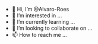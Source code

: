 - 👋 Hi, I’m @Alvaro-Roes
- 👀 I’m interested in ...
- 🌱 I’m currently learning ...
- 💞️ I’m looking to collaborate on ...
- 📫 How to reach me ...

<!---
Alvaro-Roes/Alvaro-Roes is a ✨ special ✨ repository because its `README.md` (this file) appears on your GitHub profile.
You can click the Preview link to take a look at your changes.
--->
